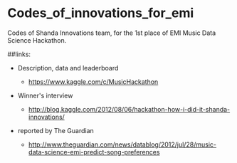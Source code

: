 Codes_of_innovations_for_emi
============================

Codes of Shanda Innovations team, for the 1st place of EMI Music Data Science Hackathon.

##links:

* Description, data and leaderboard
    *  https://www.kaggle.com/c/MusicHackathon

* Winner's interview
    *  http://blog.kaggle.com/2012/08/06/hackathon-how-i-did-it-shanda-innovations/

* reported by The Guardian
    *  http://www.theguardian.com/news/datablog/2012/jul/28/music-data-science-emi-predict-song-preferences
